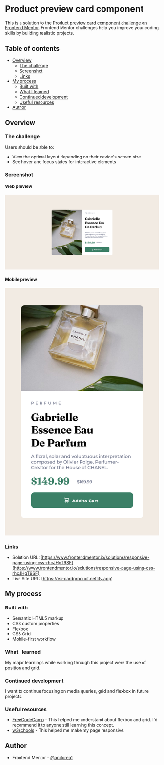 # Product preview card component

This is a solution to the [Product preview card component challenge on Frontend Mentor](https://www.frontendmentor.io/challenges/product-preview-card-component-GO7UmttRfa). Frontend Mentor challenges help you improve your coding skills by building realistic projects. 

## Table of contents

- [Overview](#overview)
  - [The challenge](#the-challenge)
  - [Screenshot](#screenshot)
  - [Links](#links)
- [My process](#my-process)
  - [Built with](#built-with)
  - [What I learned](#what-i-learned)
  - [Continued development](#continued-development)
  - [Useful resources](#useful-resources)
- [Author](#author)


## Overview

### The challenge

Users should be able to:

- View the optimal layout depending on their device's screen size
- See hover and focus states for interactive elements

### Screenshot

#### Web preview
![Web preview](./images/Screenshot-web.png)

#### Mobile preview
![Mobile preview](./images/Screenshot-mobile.png)


### Links

- Solution URL: [https://www.frontendmentor.io/solutions/responsive-page-using-css-rhcJHgT9SF](https://www.frontendmentor.io/solutions/responsive-page-using-css-rhcJHgT9SF)
- Live Site URL: [https://ex-cardproduct.netlify.app)


## My process

### Built with

- Semantic HTML5 markup
- CSS custom properties
- Flexbox
- CSS Grid
- Mobile-first workflow


### What I learned

My major learnings while working through this project were the use of position and grid. 


### Continued development

I want to continue focusing on media queries, grid and flexbox in future projects.


### Useful resources

- [FreeCodeCamp](https://www.freecodecamp.org/espanol/news/como-centrar-cualquier-cosa-en-css-usando-flexbox-y-grid/) - This helped me understand about flexbox and grid. I'd recommend it to anyone still learning this concept.
- [w3schools](https://www.w3schools.com/css/css_rwd_mediaqueries.asp) - This helped me make my page responsive.


## Author

- Frontend Mentor - [@andorea1](https://www.frontendmentor.io/profile/andorea1)



[def]: ./images/Screenshot-web.png
